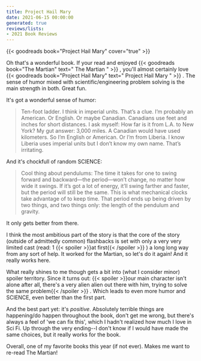 ```yaml
---
title: Project Hail Mary
date: 2021-06-15 00:00:00
generated: true
reviews/lists:
- 2021 Book Reviews
---
```

{{< goodreads book="Project Hail Mary" cover="true" >}}

Oh that's a wonderful book. If your read and enjoyed {{< goodreads book="The Martian" text=" The Martian " >}} , you'll almost certainly love {{< goodreads book="Project Hail Mary" text=" Project Hail Mary " >}} . The sense of humor mixed with scientific/engineering problem solving is the main strength in both. Great fun.  

It's got a wonderful sense of humor:  

<!--more-->

>  Ten-foot ladder. I think in imperial units. That’s a clue. I’m probably an 
> American. Or English. Or maybe Canadian. Canadians use feet and inches for 
> short distances. I ask myself: How far is it from L.A. to New York? My gut 
> answer: 3,000 miles. A Canadian would have used kilometers. So I’m English 
> or American. Or I’m from Liberia. I know Liberia uses imperial units but I 
> don’t know my own name. That’s irritating.  

And it's chockfull of random SCIENCE:  

>  Cool thing about pendulums: The time it takes for one to swing forward and 
> backward—the period—won’t change, no matter how wide it swings. If it’s got 
> a lot of energy, it’ll swing farther and faster, but the period will still 
> be the same. This is what mechanical clocks take advantage of to keep time. 
> That period ends up being driven by two things, and two things only: the 
> length of the pendulum and gravity.  

It only gets better from there.  

I think the most ambitious part of the story is that the core of the story (outside of admittedly common) flashbacks is set with only a very very limited cast (read: 1  {{< spoiler >}}at first{{< /spoiler >}}  ) a long long way from any sort of help. It worked for the Martian, so let's do it again! And it really works here.  

What really shines to me though gets a bit into (what I consider minor) spoiler territory. Since it turns out:  {{< spoiler >}}our main character isn't alone after all, there's a very alien alien out there with him, trying to solve the same problem{{< /spoiler >}}  . Which leads to even more humor and SCIENCE, even better than the first part.  

And the best part yet: it's *positive*. Absolutely terrible things are happening/do happen throughout the book, don't get me wrong, but there's always a feel of 'we can fix this', which I hadn't realized how much I love in Sci Fi. Up through the very ending--I don't know if I would have made the same choices, but it really works for the book.  

Overall, one of my favorite books this year (if not ever). Makes me want to re-read The Martian!


